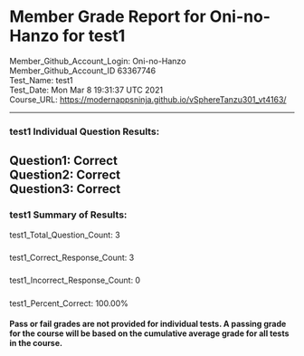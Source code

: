 # Member Grade Report for Oni-no-Hanzo for test1  
   
Member_Github_Account_Login: Oni-no-Hanzo  
Member_Github_Account_ID 63367746  
Test_Name: test1  
Test_Date: Mon Mar  8 19:31:37 UTC 2021  
Course_URL: https://modernappsninja.github.io/vSphereTanzu301_vt4163/  
   
---  
### test1 Individual Question Results:  
Question1: Correct  
Question2: Correct  
Question3: Correct  
---  
### test1 Summary of Results:  
test1_Total_Question_Count: 3  
#####  
test1_Correct_Response_Count: 3  
#####  
test1_Incorrect_Response_Count: 0  
#####  
test1_Percent_Correct: 100.00%  
#### Pass or fail grades are not provided for individual tests. A passing grade for the course will be based on the cumulative average grade for all tests in the course.  
